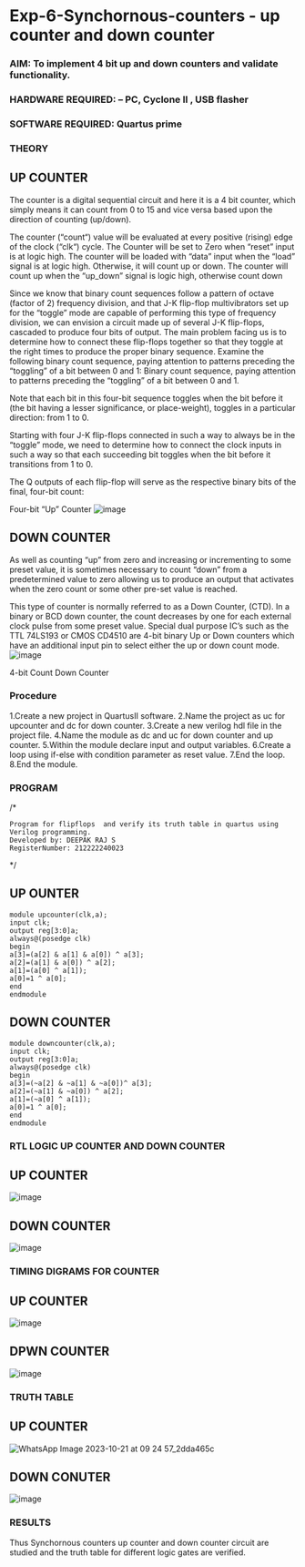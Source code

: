 # Exp-6-Synchornous-counters - up counter and down counter 
### AIM: To implement 4 bit up and down counters and validate  functionality.
### HARDWARE REQUIRED:  – PC, Cyclone II , USB flasher
### SOFTWARE REQUIRED:   Quartus prime
### THEORY 

## UP COUNTER 
The counter is a digital sequential circuit and here it is a 4 bit counter, which simply means it can count from 0 to 15 and vice versa based upon the direction of counting (up/down). 

The counter (“count“) value will be evaluated at every positive (rising) edge of the clock (“clk“) cycle.
The Counter will be set to Zero when “reset” input is at logic high.
The counter will be loaded with “data” input when the “load” signal is at logic high. Otherwise, it will count up or down.
The counter will count up when the “up_down” signal is logic high, otherwise count down

Since we know that binary count sequences follow a pattern of octave (factor of 2) frequency division, and that J-K flip-flop multivibrators set up for the “toggle” mode are capable of performing this type of frequency division, we can envision a circuit made up of several J-K flip-flops, cascaded to produce four bits of output.
The main problem facing us is to determine how to connect these flip-flops together so that they toggle at the right times to produce the proper binary sequence.
Examine the following binary count sequence, paying attention to patterns preceding the “toggling” of a bit between 0 and 1:
Binary count sequence, paying attention to patterns preceding the “toggling” of a bit between 0 and 1.

Note that each bit in this four-bit sequence toggles when the bit before it (the bit having a lesser significance, or place-weight), toggles in a particular direction: from 1 to 0.



 
 

Starting with four J-K flip-flops connected in such a way to always be in the “toggle” mode, we need to determine how to connect the clock inputs in such a way so that each succeeding bit toggles when the bit before it transitions from 1 to 0.

The Q outputs of each flip-flop will serve as the respective binary bits of the final, four-bit count:

 
 

Four-bit “Up” Counter
![image](https://user-images.githubusercontent.com/36288975/169644758-b2f4339d-9532-40c5-af40-8f4f8c942e2c.png)



## DOWN COUNTER 

As well as counting “up” from zero and increasing or incrementing to some preset value, it is sometimes necessary to count “down” from a predetermined value to zero allowing us to produce an output that activates when the zero count or some other pre-set value is reached.

This type of counter is normally referred to as a Down Counter, (CTD). In a binary or BCD down counter, the count decreases by one for each external clock pulse from some preset value. Special dual purpose IC’s such as the TTL 74LS193 or CMOS CD4510 are 4-bit binary Up or Down counters which have an additional input pin to select either the up or down count mode.
![image](https://user-images.githubusercontent.com/36288975/169644844-1a14e123-7228-4ed8-81a9-eb937dff4ac8.png)


4-bit Count Down Counter
### Procedure
1.Create a new project in QuartusII software.
2.Name the project as uc for upcounter and dc for down counter.
3.Create a new verilog hdl file in the project file.
4.Name the module as dc and uc for down counter and up counter.
5.Within the module declare input and output variables.
6.Create a loop using if-else with condition parameter as reset value.
7.End the loop.
8.End the module.

### PROGRAM 
/*
```
Program for flipflops  and verify its truth table in quartus using Verilog programming.
Developed by: DEEPAK RAJ S
RegisterNumber: 212222240023
```
*/
## UP OUNTER
```
module upcounter(clk,a);
input clk;
output reg[3:0]a;
always@(posedge clk)
begin
a[3]=(a[2] & a[1] & a[0]) ^ a[3];
a[2]=(a[1] & a[0]) ^ a[2];
a[1]=(a[0] ^ a[1]);
a[0]=1 ^ a[0];
end
endmodule
```
## DOWN COUNTER
```
module downcounter(clk,a);
input clk;
output reg[3:0]a;
always@(posedge clk)
begin
a[3]=(~a[2] & ~a[1] & ~a[0])^ a[3];
a[2]=(~a[1] & ~a[0]) ^ a[2];
a[1]=(~a[0] ^ a[1]);
a[0]=1 ^ a[0];
end
endmodule
```

### RTL LOGIC UP COUNTER AND DOWN COUNTER  
## UP COUNTER
![image](https://github.com/DEEPAK2200233/Exp-7-Synchornous-counters-/assets/118707676/8d3054c4-7b71-4951-91a7-3748e5180e22)


## DOWN COUNTER
![image](https://github.com/DEEPAK2200233/Exp-7-Synchornous-counters-/assets/118707676/a0728dc2-4bfb-486d-84e2-ed70dbc83b40)


### TIMING DIGRAMS FOR COUNTER  
## UP COUNTER
![image](https://github.com/DEEPAK2200233/Exp-7-Synchornous-counters-/assets/118707676/69b13b3a-bf26-4ac0-a856-a22b5b2ac672)
## DPWN COUNTER
![image](https://github.com/DEEPAK2200233/Exp-7-Synchornous-counters-/assets/118707676/890e7c6d-c1fa-45d2-b512-5f45f635d933)

### TRUTH TABLE 
## UP COUNTER
![WhatsApp Image 2023-10-21 at 09 24 57_2dda465c](https://github.com/DEEPAK2200233/Exp-7-Synchornous-counters-/assets/118707676/dcb923ce-d70e-488d-952d-618d14785510)
## DOWN CONUTER
![image](https://github.com/DEEPAK2200233/Exp-7-Synchornous-counters-/assets/118707676/481561c6-6d52-4a75-91f1-52460c1da9e1)

### RESULTS 
Thus Synchornous counters up counter and down counter circuit are studied and the truth table for different logic gates are verified.

